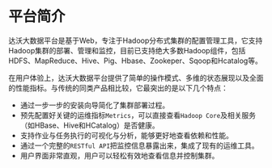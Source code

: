 # 平台简介

达沃大数据平台是基于Web，专注于Hadoop分布式集群的配置管理工具，它支持Hadoop集群的部署、管理和监控，目前已支持绝大多数Hadoop组件，包括HDFS、MapReduce、Hive、Pig、Hbase、Zookeper、Sqoop和Hcatalog等。

在用户体验上，达沃大数据平台提供了简单的操作模式、多维的状态展现以及全面的性能指标。与传统的同类产品相比较，它最突出的是以下几个特点：

* 通过一步一步的安装向导简化了集群部署过程。
* 预先配置好关键的运维指标`Metrics`，可以直接查看`Hadoop Core`及相关服务（如HBase、Hive和HCatalog）是否健康。
* 支持作业与任务执行的可视化与分析，能够更好地查看依赖和性能。
* 通过一个完整的`RESTful API`把监控信息暴露出来，集成了现有的运维工具。
* 用户界面非常直观，用户可以轻松有效地查看信息并控制集群。



